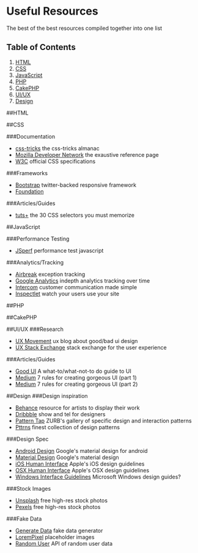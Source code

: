 # Useful Resources
The best of the best resources compiled together into one list

## Table of Contents

  1. [HTML](#html)
  1. [CSS](#css)
  1. [JavaScript](#javascript)
  1. [PHP](#php)
  1. [CakePHP](#cakephp)
  1. [UI/UX](#uiux)
  1. [Design](#design)


##HTML


##CSS

###Documentation
- [css-tricks](https://css-tricks.com/almanac/) the css-tricks almanac
- [Mozilla Developer Network](https://developer.mozilla.org/en-US/docs/Web/CSS/Reference) the exaustive reference page
- [W3C](http://www.w3.org/Style/CSS/current-work) official CSS specifications

###Frameworks
- [Bootstrap](http://www.getbootstrap.com/) twitter-backed responsive framework
- [Foundation](http://foundation.zurb.com/)

###Articles/Guides
- [tuts+](http://code.tutsplus.com/tutorials/the-30-css-selectors-you-must-memorize--net-16048) the 30 CSS selectors you must memorize

##JavaScript

###Performance Testing
- [JSperf](http://jsperf.com/) performance test javascript

###Analytics/Tracking
- [Airbreak](https://airbrake.io/) exception tracking
- [Google Analytics](http://www.google.com/analytics/) indepth analytics tracking over time
- [Intercom](https://www.intercom.io/) customer communication made simple
- [Inspectlet](https://www.inspectlet.com/dashboard) watch your users use your site

##PHP


##CakePHP


##UI/UX
###Research
- [UX Movement](http://uxmovement.com/) ux blog about good/bad ui design
- [UX Stack Exchange](http://ux.stackexchange.com/) stack exchange for the user experience

###Articles/Guides
- [Good UI](http://goodui.org/) A what-to/what-not-to do guide to UI
- [Medium](https://medium.com/@erikdkennedy/7-rules-for-creating-gorgeous-ui-part-1-559d4e805cda) 7 rules for creating gorgeous UI (part 1)
- [Medium](https://medium.com/@erikdkennedy/7-rules-for-creating-gorgeous-ui-part-2-430de537ba96) 7 rules for creating gorgeous UI (part 2)


##Design
###Design inspiration
- [Behance](https://www.behance.net/) resource for artists to display their work
- [Dribbble](https://www.dribbble.com/) show and tel for designers
- [Pattern Tap](http://www.patterntap.com/) ZURB's gallery of specific design and interaction patterns
- [Pttrns](http://www.pttrns.com/) finest collection of design patterns

###Design Spec
- [Android Design](http://developer.android.com/design/index.html) Google's material design for android
- [Material Design](https://www.google.com/design) Google's material design
- [iOS Human Interface](https://developer.apple.com/library/ios/documentation/UserExperience/Conceptual/MobileHIG/index.html) Apple's iOS design guidelines
- [OSX Human Interface](https://developer.apple.com/library/mac/documentation/UserExperience/Conceptual/OSXHIGuidelines/) Apple's OSX design guidelines
- [Windows Interface Guidelines](https://msdn.microsoft.com/en-us/windows/desktop/aa511258.aspx) Microsoft Windows design guides?


###Stock Images
- [Unsplash](https://unsplash.com/) free high-res stock photos
- [Pexels](http://www.pexels.com/) free high-res stock photos

###Fake Data
- [Generate Data](http://www.generatedata.com/) fake data generator
- [LoremPixel](http://lorempixel.com/) placeholder images
- [Random User](https://randomuser.me/) API of random user data
